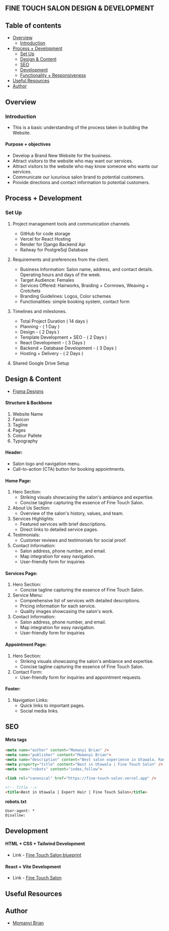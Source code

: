 ## FINE TOUCH SALON DESIGN & DEVELOPMENT

## Table of contents

- [Overview](#overview)
    - [Introduction](#introduction)
- [Process + Development](#process-+-development)
    - [Set Up](#set-up)
    - [Design & Content](#design-&-content)
    - [SEO](#seo)
    - [Development](#development)
    - [Functionality + Responsiveness](#functionality-+-responsiveness)
- [Useful Resources](#useful-resources)
- [Author](#author)

## Overview

### Introduction

- This is a basic understanding of the process taken in building the Website.

#### Purpose + objectives
- Develop a Brand New Website for the business.
- Attract visitors to the website who may want our services.
- Attract visitors to the website who may know someone who wants our services.
- Communicate our luxurious salon brand to potential customers.
- Provide directions and contact information to potential customers.

## Process + Development

### Set Up

1. Project management tools and communication channels.
    
    - GitHub for code storage
    - Vercel for React Hosting
    - Render for Django Backend Api
    - Railway for PostgreSql Database

2. Requirements and preferences from the client.

    - Business Information: Salon name, address, and contact details. Operating hours and days of the week.
    - Target Audience: Females
    - Services Offered: Hairworks, Braiding + Cornrows, Weaving + Crotchets
    - Branding Guidelines: Logos, Color schemes
    - Functionalities: simple booking system, contact form

3. Timelines and milestones.

    - Total Project Duration ( 14 days )
    - Planning - ( 1 Day )
    - Design - ( 2 Days )
    - Template Development + SEO - ( 2 Days )
    - React Development - ( 3 Days )
    - Backend + Database Development - ( 3 Days )
    - Hosting + Delivery - ( 2 Days )

4. Shared Google Drive Setup

## Design & Content
- [Figma Designs](https://www.figma.com/file/sfHfVuCdqiYr0hbGf9o0ov/Fine-Touch-Salon?type=design&node-id=0%3A1&mode=design&t=b85a86eXiD99hvKE-1)

#### Structure & Backbone
1. Website Name
2. Favicon
3. Tagline
4. Pages
5. Colour Pallete
6. Typography

#### Header:
- Salon logo and navigation menu.
- Call-to-action (CTA) button for booking appointments.

 #### Home Page:
1. Hero Section:
    - Striking visuals showcasing the salon's ambiance and expertise.
    - Concise tagline capturing the essence of Fine Touch Salon.
2. About Us Section:
    - Overview of the salon's history, values, and team.
3. Services Highlights:
    - Featured services with brief descriptions.
    - Direct links to detailed service pages.
4. Testimonials:
    - Customer reviews and testimonials for social proof.
5. Contact Information:
    - Salon address, phone number, and email.
    - Map integration for easy navigation.
    - User-friendly form for inquiries

#### Services Page:
1. Hero Section:
    - Concise tagline capturing the essence of Fine Touch Salon.
2. Service Menu:
    - Comprehensive list of services with detailed descriptions.
    - Pricing information for each service.
    - Quality images showcasing the salon's work.
3. Contact Information:
    - Salon address, phone number, and email.
    - Map integration for easy navigation.
    - User-friendly form for inquiries

#### Appointment Page:
1. Hero Section:
    - Striking visuals showcasing the salon's ambiance and expertise.
    - Concise tagline capturing the essence of Fine Touch Salon.
2. Contact Form:
    - User-friendly form for inquiries and appointment requests.

#### Footer:
1. Navigation Links:
    - Quick links to important pages.
    - Social media links.

## SEO

#### Meta tags

```HTML
<meta name="author" content="Momanyi Brian" />
<meta name="publisher" content="Momanyi Brian">
<meta name="description" content="Best salon experience in Utawala. Range of hair services tailored to enhance your natural beauty. Book your appointment today and elevate your style." />
<meta property="title" content="Best in Utawala | Fine Touch Salon" />
<meta name="robots" content="index,follow">

<link rel="canonical" href="https://fine-touch-salon.vercel.app" />

<!-- Title -->
<title>Best in Utawala | Expert Hair | Fine Touch Salon</title>
```

**robots.txt**
```
User-agent: *
Disallow:
```

## Development

#### HTML + CSS + Tailwind Development

- Link - [Fine Touch Salon blueprint](https://nyabutibrian.github.io/fine_touch_salon/blueprint/build/)

#### React + Vite Development

- Link - [Fine Touch Salon](https://fine-touch-salon.vercel.app)

## Useful Resources


## Author

- [Momanyi Brian](https://momanyi-brian-portfolio.vercel.app)